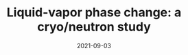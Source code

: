 ---
title: "Liquid-vapor phase change: a cryo/neutron study"
collection: Invited talk
type: "Oral presentation"
permalink: /talks/2021-09-03-UC
venue: "29th Space Cry ogenics Workshop"
date: 2021-09-03
location: "Cincinnati, OH"
---